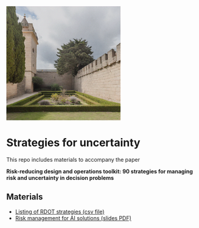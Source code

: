 <img src="./walls_garden_titan2.png" width="300" height="300" alt='illustration'>

# Strategies for uncertainty
This repo includes materials to accompany the paper

**Risk-reducing design and operations toolkit: 90 strategies for managing risk and uncertainty in decision problems**

## Materials
- [Listing of RDOT strategies (csv file)](strategies_uncertainty_latest.csv)
- [Risk management for AI solutions (slides PDF)](AI%20risk%20management%20with%20RDOT-%20PSAM%20talk%202023.pdf)
